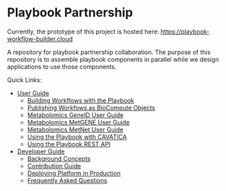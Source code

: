 # Playbook Partnership

Currently, the prototype of this project is hosted here: <https://playbook-workflow-builder.cloud>

A repository for playbook partnership collaboration. The purpose of this repository is to assemble playbook components in parallel while we design applications to use those components.

Quick Links:
- [User Guide](./docs/user/index.md)
  - [Building Workflows with the Playbook](./docs/user/workflows.md)
  - [Publishing Workfows as BioCompute Objects](./docs/user/biocompute.md)
  - [Metabolomics GeneID User Guide](./docs/user/geneidconv.md)
  - [Metabolomics MetGENE User Guide](./docs/user/metgene.md)
  - [Metabolomics MetNet User Guide](./docs/user/metnet.md)
  - [Using the Playbook with CAVATICA](./docs/user/cavatica.md)
  - [Using the Playbook REST API](./docs/user/api.md)
- [Developer Guide](./docs/index.md)
  - [Background Concepts](./docs/background.md)
  - [Contribution Guide](./docs/contributions.md)
  - [Deploying Platform in Production](./docs/production.md)
  - [Frequently Asked Questions](./docs/faq.md)
